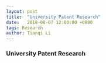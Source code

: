 ```yaml
---
layout: post
title:  "University Patent Research"
date:   2018-08-07 12:00:00 +0800
tags: Research
author: Tianqi Li
---
```


### University Patent Research
